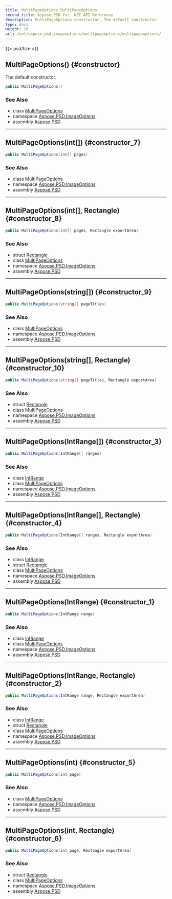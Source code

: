 ```yaml
---
title: MultiPageOptions.MultiPageOptions
second_title: Aspose.PSD for .NET API Reference
description: MultiPageOptions constructor. The default constructor
type: docs
weight: 10
url: /net/aspose.psd.imageoptions/multipageoptions/multipageoptions/
---
```

{{< psd/tize >}}
## MultiPageOptions() {#constructor}

The default constructor.

```csharp
public MultiPageOptions()
```

### See Also

* class [MultiPageOptions](../)
* namespace [Aspose.PSD.ImageOptions](../../multipageoptions/)
* assembly [Aspose.PSD](../../../)

---

## MultiPageOptions(int[]) {#constructor_7}

```csharp
public MultiPageOptions(int[] pages)
```

### See Also

* class [MultiPageOptions](../)
* namespace [Aspose.PSD.ImageOptions](../../multipageoptions/)
* assembly [Aspose.PSD](../../../)

---

## MultiPageOptions(int[], Rectangle) {#constructor_8}

```csharp
public MultiPageOptions(int[] pages, Rectangle exportArea)
```

### See Also

* struct [Rectangle](../../../aspose.psd/rectangle/)
* class [MultiPageOptions](../)
* namespace [Aspose.PSD.ImageOptions](../../multipageoptions/)
* assembly [Aspose.PSD](../../../)

---

## MultiPageOptions(string[]) {#constructor_9}

```csharp
public MultiPageOptions(string[] pageTitles)
```

### See Also

* class [MultiPageOptions](../)
* namespace [Aspose.PSD.ImageOptions](../../multipageoptions/)
* assembly [Aspose.PSD](../../../)

---

## MultiPageOptions(string[], Rectangle) {#constructor_10}

```csharp
public MultiPageOptions(string[] pageTitles, Rectangle exportArea)
```

### See Also

* struct [Rectangle](../../../aspose.psd/rectangle/)
* class [MultiPageOptions](../)
* namespace [Aspose.PSD.ImageOptions](../../multipageoptions/)
* assembly [Aspose.PSD](../../../)

---

## MultiPageOptions(IntRange[]) {#constructor_3}

```csharp
public MultiPageOptions(IntRange[] ranges)
```

### See Also

* class [IntRange](../../../aspose.psd/intrange/)
* class [MultiPageOptions](../)
* namespace [Aspose.PSD.ImageOptions](../../multipageoptions/)
* assembly [Aspose.PSD](../../../)

---

## MultiPageOptions(IntRange[], Rectangle) {#constructor_4}

```csharp
public MultiPageOptions(IntRange[] ranges, Rectangle exportArea)
```

### See Also

* class [IntRange](../../../aspose.psd/intrange/)
* struct [Rectangle](../../../aspose.psd/rectangle/)
* class [MultiPageOptions](../)
* namespace [Aspose.PSD.ImageOptions](../../multipageoptions/)
* assembly [Aspose.PSD](../../../)

---

## MultiPageOptions(IntRange) {#constructor_1}

```csharp
public MultiPageOptions(IntRange range)
```

### See Also

* class [IntRange](../../../aspose.psd/intrange/)
* class [MultiPageOptions](../)
* namespace [Aspose.PSD.ImageOptions](../../multipageoptions/)
* assembly [Aspose.PSD](../../../)

---

## MultiPageOptions(IntRange, Rectangle) {#constructor_2}

```csharp
public MultiPageOptions(IntRange range, Rectangle exportArea)
```

### See Also

* class [IntRange](../../../aspose.psd/intrange/)
* struct [Rectangle](../../../aspose.psd/rectangle/)
* class [MultiPageOptions](../)
* namespace [Aspose.PSD.ImageOptions](../../multipageoptions/)
* assembly [Aspose.PSD](../../../)

---

## MultiPageOptions(int) {#constructor_5}

```csharp
public MultiPageOptions(int page)
```

### See Also

* class [MultiPageOptions](../)
* namespace [Aspose.PSD.ImageOptions](../../multipageoptions/)
* assembly [Aspose.PSD](../../../)

---

## MultiPageOptions(int, Rectangle) {#constructor_6}

```csharp
public MultiPageOptions(int page, Rectangle exportArea)
```

### See Also

* struct [Rectangle](../../../aspose.psd/rectangle/)
* class [MultiPageOptions](../)
* namespace [Aspose.PSD.ImageOptions](../../multipageoptions/)
* assembly [Aspose.PSD](../../../)



